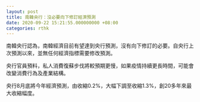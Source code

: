 ```yaml
---
layout: post
title: 南韓央行：沒必要向下修訂經濟預測
date: 2020-09-22 15:21:55.000000000 +08:00
categories: rthk
---
```


南韓央行認為，南韓經濟目前有望達到央行預測，沒有向下修訂的必要。自央行上次預測以來，並無任何經濟指標需要修改預測。

央行官員預料，私人消費復蘇步伐將較預期更慢，如果疫情持續更長時間，可能會改變消費行為及產業結構。

央行8月底將今年經濟預測，由收縮0.2%，大幅下調至收縮1.3%，創20多年來最大收縮幅度。
